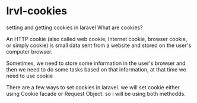 # lrvl-cookies
setting and getting cookies in laravel
What are cookies?

An HTTP cookie (also called web cookie, Internet cookie, browser cookie, or simply cookie) is small data sent from a website and stored on the user's computer browser.


Sometimes, we need to store some information in the user's browser and then we need to do some tasks based on that information, at that time we need to use cookie


There are a few ways to set cookies in laravel. we will set cookie either using Cookie facade or Request Object. so i will be using both methodds.


